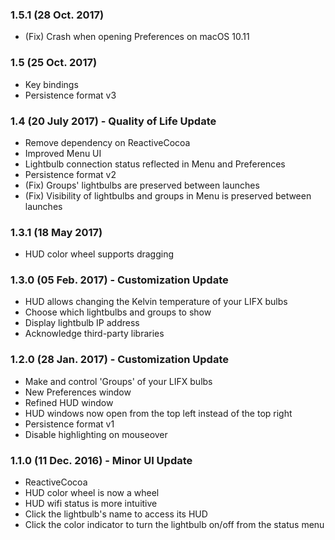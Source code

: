 ### 1.5.1 (28 Oct. 2017)
* (Fix) Crash when opening Preferences on macOS 10.11

### 1.5 (25 Oct. 2017)
* Key bindings
* Persistence format v3

### 1.4 (20 July 2017) - Quality of Life Update
* Remove dependency on ReactiveCocoa
* Improved Menu UI
* Lightbulb connection status reflected in Menu and Preferences
* Persistence format v2
* (Fix) Groups' lightbulbs are preserved between launches
* (Fix) Visibility of lightbulbs and groups in Menu is preserved between launches

### 1.3.1 (18 May 2017)
* HUD color wheel supports dragging

### 1.3.0 (05 Feb. 2017) - Customization Update
* HUD allows changing the Kelvin temperature of your LIFX bulbs
* Choose which lightbulbs and groups to show
* Display lightbulb IP address
* Acknowledge third-party libraries

### 1.2.0 (28 Jan. 2017) - Customization Update
* Make and control 'Groups' of your LIFX bulbs
* New Preferences window
* Refined HUD window
* HUD windows now open from the top left instead of the top right
* Persistence format v1
* Disable highlighting on mouseover

### 1.1.0 (11 Dec. 2016) - Minor UI Update
* ReactiveCocoa
* HUD color wheel is now a wheel
* HUD wifi status is more intuitive
* Click the lightbulb's name to access its HUD
* Click the color indicator to turn the lightbulb on/off from the status menu
